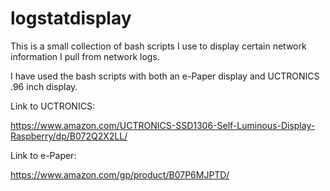 # logstatdisplay
This is a small collection of bash scripts I use to display certain network information I pull from network logs.

I have used the bash scripts with both an e-Paper display and UCTRONICS .96 inch display.

Link to UCTRONICS:

https://www.amazon.com/UCTRONICS-SSD1306-Self-Luminous-Display-Raspberry/dp/B072Q2X2LL/

Link to e-Paper:

https://www.amazon.com/gp/product/B07P6MJPTD/
